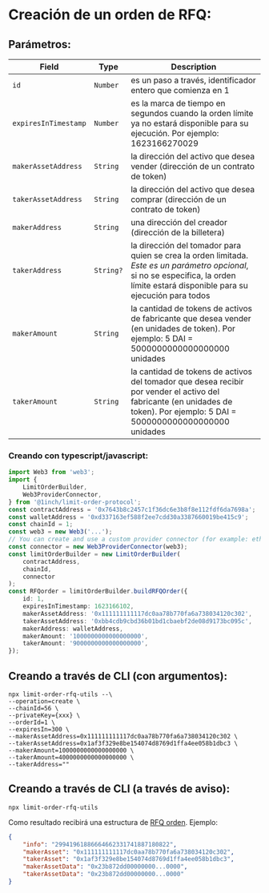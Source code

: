 # Creación de un orden de RFQ:

## Parámetros:

| Field                | Type      | Description                                                                                                                                                                                    |
| -------------------- | --------- | ---------------------------------------------------------------------------------------------------------------------------------------------------------------------------------------------- |
| `id`                 | `Number`  | es un paso a través, identificador entero que comienza en 1                                                                                                                                            |
| `expiresInTimestamp` | `Number`  | es la marca de tiempo en segundos cuando la orden límite ya no estará disponible para su ejecución. Por ejemplo: 1623166270029                                                                         |
| `makerAssetAddress`  | `String`  | la dirección del activo que desea vender (dirección de un contrato de token)                                                                                                                        |
| `takerAssetAddress`  | `String`  | la dirección del activo que desea comprar (dirección de un contrato de token)                                                                                                                         |
| `makerAddress`       | `String`  | una dirección del creador (dirección de la billetera)                                                                                                                                                       |
| `takerAddress`       | `String?` | la dirección del tomador para quien se crea la orden limitada. _Este es un parámetro opcional_, si no se especifica, la orden límite estará disponible para su ejecución para todos |
| `makerAmount`        | `String`  | la cantidad de tokens de activos de fabricante que desea vender (en unidades de token). Por ejemplo: 5 DAI = 5000000000000000000 unidades                                                                        |
| `takerAmount`        | `String`  | la cantidad de tokens de activos del tomador que desea recibir por vender el activo del fabricante (en unidades de token). Por ejemplo: 5 DAI = 5000000000000000000 unidades                                         |

### Creando con typescript/javascript:

```typescript
import Web3 from 'web3';
import {
    LimitOrderBuilder,
    Web3ProviderConnector,
} from '@1inch/limit-order-protocol';
const contractAddress = '0x7643b8c2457c1f36dc6e3b8f8e112fdf6da7698a';
const walletAddress = '0xd337163ef588f2ee7cdd30a3387660019be415c9';
const chainId = 1;
const web3 = new Web3('...');
// You can create and use a custom provider connector (for example: ethers)
const connector = new Web3ProviderConnector(web3);
const limitOrderBuilder = new LimitOrderBuilder(
    contractAddress,
    chainId,
    connector
);
const RFQorder = limitOrderBuilder.buildRFQOrder({
    id: 1,
    expiresInTimestamp: 1623166102,
    makerAssetAddress: '0x111111111117dc0aa78b770fa6a738034120c302',
    takerAssetAddress: '0xbb4cdb9cbd36b01bd1cbaebf2de08d9173bc095c',
    makerAddress: walletAddress,
    makerAmount: '1000000000000000000',
    takerAmount: '9000000000000000000',
});
```

##  Creando a través de CLI (con argumentos):

```shell
npx limit-order-rfq-utils --\
--operation=create \
--chainId=56 \
--privateKey={xxx} \
--orderId=1 \
--expiresIn=300 \
--makerAssetAddress=0x111111111117dc0aa78b770fa6a738034120c302 \
--takerAssetAddress=0x1af3f329e8be154074d8769d1ffa4ee058b1dbc3 \
--makerAmount=1000000000000000000 \
--takerAmount=4000000000000000000 \
--takerAddress=""
```

## Creando a través de CLI (a través de aviso):

```shell
npx limit-order-rfq-utils
```

Como resultado recibirá una estructura de [RFQ orden](./limit-order-rfq-structure.md). Ejemplo:

```json
{
    "info": "29941961886664662331741887180822",
    "makerAsset": "0x111111111117dc0aa78b770fa6a738034120c302",
    "takerAsset": "0x1af3f329e8be154074d8769d1ffa4ee058b1dbc3",
    "makerAssetData": "0x23b872dd00000000...0000",
    "takerAssetData": "0x23b872dd00000000...0000"
}
```
